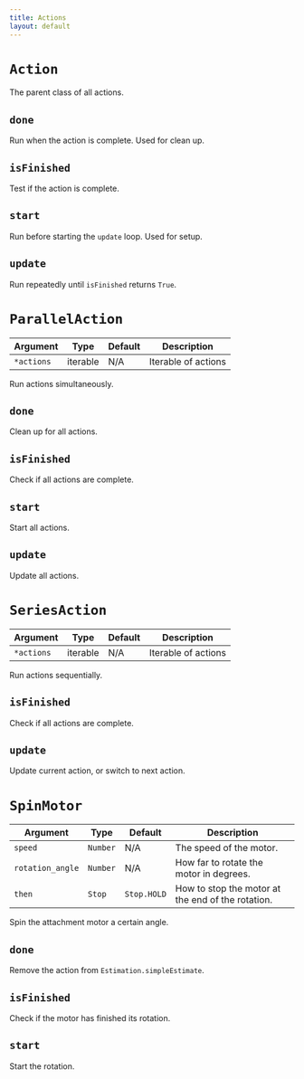 ```yaml
---
title: Actions
layout: default
---
```


# `Action`
The parent class of all actions.
## `done`
Run when the action is complete. Used for clean up.
## `isFinished`
Test if the action is complete.
## `start`
Run before starting the `update` loop. Used for setup.
## `update`
Run repeatedly until `isFinished` returns `True`.
# `ParallelAction`

|Argument  |Type    |Default|Description        |
|----------|--------|-------|-------------------|
|`*actions`|iterable|N/A    |Iterable of actions|

Run actions simultaneously.
## `done`
Clean up for all actions.
## `isFinished`
Check if all actions are complete.
## `start`
Start all actions.
## `update`
Update all actions.
# `SeriesAction`

|Argument  |Type    |Default|Description        |
|----------|--------|-------|-------------------|
|`*actions`|iterable|N/A    |Iterable of actions|

Run actions sequentially.
## `isFinished`
Check if all actions are complete.
## `update`
Update current action, or switch to next action.
# `SpinMotor`

|Argument        |Type    |Default    |Description                                      |
|----------------|--------|-----------|-------------------------------------------------|
|`speed`         |`Number`|N/A        |The speed of the motor.                          |
|`rotation_angle`|`Number`|N/A        |How far to rotate the motor in degrees.          |
|`then`          |`Stop`  |`Stop.HOLD`|How to stop the motor at the end of the rotation.|

Spin the attachment motor a certain angle.
## `done`
Remove the action from `Estimation.simpleEstimate`.
## `isFinished`
Check if the motor has finished its rotation.
## `start`
Start the rotation.
